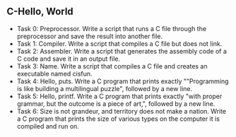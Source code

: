 ## C-Hello, World

- Task 0: Preprocessor. Write a script that runs a C file through the preprocessor and save the result into another file.
- Task 1: Compiler. Write a script that compiles a C file but does not link.
- Task 2: Assembler. Write a script that generates the assembly code of a C code and save it in an output file.
- Task 3: Name. Write a script that compiles a C file and creates an executable named cisfun.
- Task 4: Hello, puts. Write a C program that prints exactly ""Programming is like building a multilingual puzzle", followed by a new line.
- Task 5: Hello, printf. Write a C program that prints exactly "with proper grammar, but the outcome is a piece of art,", followed by a new line.
- Task 6: Size is not grandeur, and territory does not make a nation. Write a C program that prints the size of various types on the computer it is compiled and run on.
